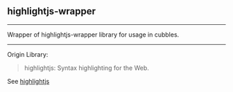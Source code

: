 ## highlightjs-wrapper

<hr/>
Wrapper of highlightjs-wrapper library for usage in cubbles.

***
Origin Library:

>highlightjs: Syntax highlighting for the Web.

See [highlightjs](https://highlightjs.org/)
